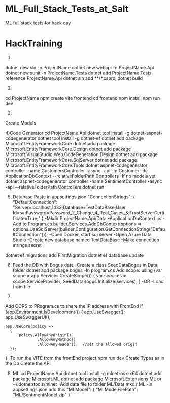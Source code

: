 # ML_Full_Stack_Tests_at_Salt
ML full stack tests for hack day


# HackTraining
1)
dotnet new sln -n ProjectName
dotnet new webapi -n ProjectName.Api
dotnet new xunit -n ProjectName.Tests
dotnet add ProjectName.Tests reference ProjectName.Api
dotnet sln add **/*.csproj
dotnet build

2)
cd ProjectName
npm create vite frontend
cd frontend
npm install
npm run dev

3)
Create Models

4)Code Generator
cd ProjectName.Api
dotnet tool install -g dotnet-aspnet-codegenerator
dotnet tool install -g dotnet-ef
dotnet add package Microsoft.EntityFrameworkCore
dotnet add package Microsoft.EntityFrameworkCore.Design
dotnet add package Microsoft.VisualStudio.Web.CodeGeneration.Design
dotnet add package Microsoft.EntityFrameworkCore.SqlServer
dotnet add package Microsoft.EntityFrameworkCore.Tools
dotnet aspnet-codegenerator controller -name CustomersController -async -api -m Customer -dc ApplicationDbContext --relativeFolderPath Controllers
-If no models yet
dotnet aspnet-codegenerator controller -name SentimentController -async -api --relativeFolderPath Controllers
dotnet run

5) Database
Paste in appsettings.json 
"ConnectionStrings": {
    "DefaultConnection": "Server=localhost,1433;Database=TestDataBase;User Id=sa;Password=Password_2_Change_4_Real_Cases_&;TrustServerCertificate=True;"
  }
-Mkdir ProjectName.Api/Data
-ApplicationDbContext.cs
-Add to Program.cs
builder.Services.AddDbContext<ApplicationDbContext>(options => 
    options.UseSqlServer(builder.Configuration.GetConnectionString("DefaultConnection")));
-Open Docker, start sql server
-Open Azure Data Studio
-Create new database named TestDataBase
-Make connection strings secret

dotnet ef migrations add FirstMigration
dotnet ef database update

6) Feed the DB with Bogus data
-Create a class SeedDataBogus in Data folder
dotnet add package bogus
-In program.cs Add scope:
using (var scope = app.Services.CreateScope())
{
  var services = scope.ServiceProvider;
  SeedDataBogus.Initialize(services);
}
-OR
-Load from file

7)
Add CORS to PRogram.cs to share the IP address with FrontEnd
if (app.Environment.IsDevelopment())
{
    app.UseSwagger();
    app.UseSwaggerUI();
   
    app.UseCors(policy =>
      {
          policy.AllowAnyOrigin()
                  .AllowAnyMethod()
                  .AllowAnyHeader();  //set the allowed origin
      });


}
-To run the VITE from the frontEnd project
npm run dev
Create Types as in the Db
Create the API

8) ML
cd ProjectName.Api
dotnet tool install -g mlnet-osx-x64
dotnet add package Microsoft.ML
dotnet add package Microsoft.Extensions.ML
or
~/.dotnet/tools/mlnet
-Add data file to folder ML/Data
mkdir  ML
-in appsettings.json add this
 "MLModel": {
    "MLModelFilePath": "ML/SentimentModel.zip"
  }

